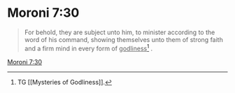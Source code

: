 # Moroni 7:30

> For behold, they are subject unto him, to minister according to the word of his command, showing themselves unto them of strong faith and a firm mind in every form of <u>godliness</u>[^a] .

[Moroni 7:30](https://www.churchofjesuschrist.org/study/scriptures/bofm/moro/7?lang=eng&id=p30#p30)


[^a]: TG [[Mysteries of Godliness]].
